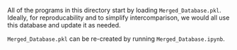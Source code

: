 All of the programs in this directory start by loading `Merged_Database.pkl`. Ideally, for reproducability and to simplify intercomparison, we would all use this database and update it as needed.

`Merged_Database.pkl` can be re-created by running `Merged_Database.ipynb`.
